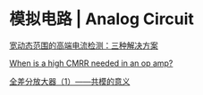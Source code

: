 # 模拟电路 | Analog Circuit

[宽动态范围的高端电流检测：三种解决方案](https://www.analog.com/media/cn/analog-dialogue/volume-44/number-4/articles/high-side-current-sensing-wide-dynamic-range_cn.pdf)

[When is a high CMRR needed in an op amp?](https://www.analogictips.com/when-is-a-high-cmrr-needed-in-an-op-amp-faq/)

[全差分放大器（1）——共模的意义](https://zhuanlan.zhihu.com/p/124393997)
